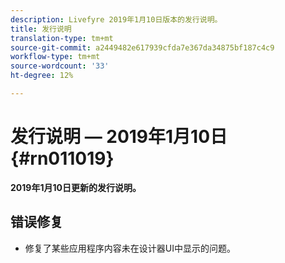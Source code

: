 ```yaml
---
description: Livefyre 2019年1月10日版本的发行说明。
title: 发行说明
translation-type: tm+mt
source-git-commit: a2449482e617939cfda7e367da34875bf187c4c9
workflow-type: tm+mt
source-wordcount: '33'
ht-degree: 12%

---
```



# 发行说明 — 2019年1月10日{#rn011019}

**2019年1月10日更新的发行说明。**

## 错误修复

* 修复了某些应用程序内容未在设计器UI中显示的问题。
